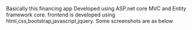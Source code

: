 Basically this financing app Developed using ASP.net core MVC and Entity framework core. frontend is developed using html,css,bootstrap,javascript,jquery. Some screenshots  are as below 

